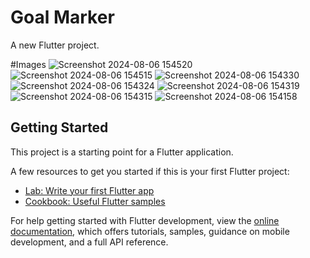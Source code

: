 # Goal Marker

A new Flutter project.

#Images
![Screenshot 2024-08-06 154520](https://github.com/user-attachments/assets/42aba135-1a91-4bc0-b852-fa51e45ce7af)
![Screenshot 2024-08-06 154515](https://github.com/user-attachments/assets/2f79c21d-474e-4b67-b193-9bc33a5a93d4)
![Screenshot 2024-08-06 154330](https://github.com/user-attachments/assets/88a2bc7c-8d68-4126-9e45-00c1fb73e5f9)
![Screenshot 2024-08-06 154324](https://github.com/user-attachments/assets/55ce2ff6-0fc8-4e37-a0ea-905a478df26b)
![Screenshot 2024-08-06 154319](https://github.com/user-attachments/assets/3f90d70e-0674-49fb-98a6-b73d450fb035)
![Screenshot 2024-08-06 154315](https://github.com/user-attachments/assets/729fb732-ee1e-4d23-a0b9-a425b0acf6b1)
![Screenshot 2024-08-06 154158](https://github.com/user-attachments/assets/bd875e74-6b39-4d3f-8621-91125464b318)


## Getting Started

This project is a starting point for a Flutter application.

A few resources to get you started if this is your first Flutter project:

- [Lab: Write your first Flutter app](https://docs.flutter.dev/get-started/codelab)
- [Cookbook: Useful Flutter samples](https://docs.flutter.dev/cookbook)

For help getting started with Flutter development, view the
[online documentation](https://docs.flutter.dev/), which offers tutorials,
samples, guidance on mobile development, and a full API reference.
